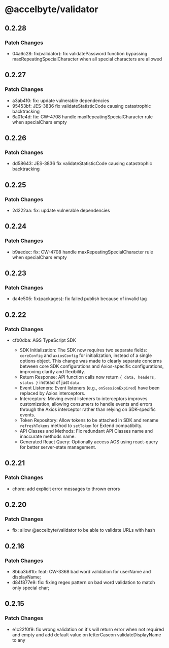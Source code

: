 # @accelbyte/validator

## 0.2.28

### Patch Changes

- 04a6c28: fix(validator): fix validatePassword function bypassing maxRepeatingSpecialCharacter when all special characters are allowed

## 0.2.27

### Patch Changes

- a3ab4f0: fix: update vulnerable dependencies
- 95453bf: JES-3836 fix validateStatisticCode causing catastrophic backtracking
- 6a01c4d: fix: CW-4708 handle maxRepeatingSpecialCharacter rule when specialChars empty

## 0.2.26

### Patch Changes

- dd58643: JES-3836 fix validateStatisticCode causing catastrophic backtracking

## 0.2.25

### Patch Changes

- 2d222aa: fix: update vulnerable dependencies

## 0.2.24

### Patch Changes

- b9aedec: fix: CW-4708 handle maxRepeatingSpecialCharacter rule when specialChars empty

## 0.2.23

### Patch Changes

- da4e505: fix(packages): fix failed publish because of invalid tag

## 0.2.22

### Patch Changes

- cfb0dba: AGS TypeScript SDK

  - SDK Initialization: The SDK now requires two separate fields: `coreConfig` and `axiosConfig` for initialization, instead of a single options object. This change was made to clearly separate concerns between core SDK configurations and Axios-specific configurations, improving clarity and flexibility.
  - Return Response: API function calls now return `{ data, headers, status }` instead of just `data`.
  - Event Listeners: Event listeners (e.g., `onSessionExpired`) have been replaced by Axios interceptors.
  - Interceptors: Moving event listeners to interceptors improves customization, allowing consumers to handle events and errors through the Axios interceptor rather than relying on SDK-specific events.
  - Token Repository: Allow tokens to be attached in SDK and rename `refreshTokens` method to `setToken` for Extend compatibilty.
  - API Classes and Methods: Fix redundant API Classes name and inaccurate methods name.
  - Generated React Query: Optionally access AGS using react-query for better server-state management.

## 0.2.21

### Patch Changes

- chore: add explicit error messages to thrown errors

## 0.2.20

### Patch Changes

- fix: allow @accelbyte/validator to be able to validate URLs with hash

## 0.2.16

### Patch Changes

- 8bba3b81b: feat: CW-3368 bad word validation for userName and displayName;
- d84f877e9: fix: fixing regex pattern on bad word validation to match only special char;

## 0.2.15

### Patch Changes

- e1c22f0f9: fix wrong validation on it's will return error when not required and empty and add default value on letterCaseon validateDisplayName to any
